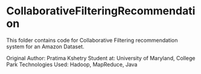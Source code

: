 # CollaborativeFilteringRecommendation

This folder contains code for Collaborative Filtering recommendation system for an Amazon Dataset.

Original Author: Pratima Kshetry
Student at: University of Maryland, College Park
Technologies Used: Hadoop, MapReduce, Java
